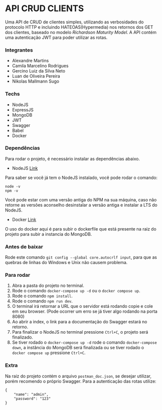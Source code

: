 # API CRUD CLIENTS

Uma API de CRUD de clientes simples, utilizando as verbosidades do protocolo HTTP e incluindo HATEOAS(Hypermedia) nos retornos dos GET dos clientes, baseado no modelo *Richardson Maturity Model*. 
A API contém uma autenticação JWT para poder utilizar as rotas.

### Integrantes
- Alexandre Martins
- Camila Marcelino Rodrigues
- Gercino Luiz da Silva Neto
- Luan de Oliveira Pereira
- Nikolas Mallmann Sugo

### Techs
- NodeJS
- ExpressJS
- MongoDB
- JWT
- Swagger
- Babel
- Docker

### Dependências 
Para rodar o projeto, é necessário instalar as dependências abaixo.
- NodeJS [Link](https://nodejs.org/en/)

Para saber se você já tem o NodeJS instalado, você pode rodar o comando:
```
node -v
npm -v
```
Você pode estar com uma versão antiga do NPM na sua máquina, caso não retorne as versões aconselho desinstalar a versão antiga e instalar a LTS do NodeJS.

- Docker [Link](https://docs.docker.com/get-docker/)

O uso do docker aqui é para subir o dockerfile que está presente na raiz do projeto para subir a instancia do MongoDB.

### Antes de baixar 
Rode este comando `git config --global core.autocrlf input`, para que as quebras de linhas do Windows e Unix não causem problema.

### Para rodar 
1. Abra a pasta do projeto no terminal.
2. Rode o comando `docker-compose up -d` ou o `docker compose up`.
3. Rode o comando `npm install`.
4. Rode o comando `npm run dev`.
5. O terminal irá retornar a URL que o servidor está rodando copie e cole em seu browser. (Pode ocorrer um erro se já tiver algo rodando na porta 8080)
6. Ao abrir a index, o link para a documentação do Swagger estará no retorno. 
7. Para finalizar o NodeJS no terminal pressione `Ctrl+C`, o projeto será finalizado.
8. Se tiver rodado o `docker-compose up -d` rode o comando `docker-compose down`, a instância do MongoDB será finalizada ou se tiver rodado o `docker compose up` pressione `Ctrl+C`. 

### Extra
Na raiz do projeto contém o arquivo `postman_doc.json`, se desejar utilizar, porém recomendo o próprio Swagger.
Para a autenticação das rotas utilize: 
```
{
    "name": "admin",
    "password": "123"
}
```
